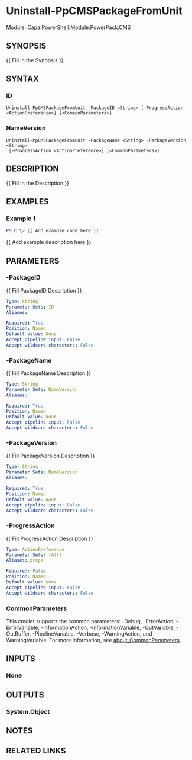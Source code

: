 # Uninstall-PpCMSPackageFromUnit

Module: Capa.PowerShell.Module.PowerPack.CMS

## SYNOPSIS
{{ Fill in the Synopsis }}

## SYNTAX

### ID
```
Uninstall-PpCMSPackageFromUnit -PackageID <String> [-ProgressAction <ActionPreference>] [<CommonParameters>]
```

### NameVersion
```
Uninstall-PpCMSPackageFromUnit -PackageName <String> -PackageVersion <String>
 [-ProgressAction <ActionPreference>] [<CommonParameters>]
```

## DESCRIPTION
{{ Fill in the Description }}

## EXAMPLES

### Example 1
```powershell
PS C:\> {{ Add example code here }}
```

{{ Add example description here }}

## PARAMETERS

### -PackageID
{{ Fill PackageID Description }}

```yaml
Type: String
Parameter Sets: ID
Aliases:

Required: True
Position: Named
Default value: None
Accept pipeline input: False
Accept wildcard characters: False
```

### -PackageName
{{ Fill PackageName Description }}

```yaml
Type: String
Parameter Sets: NameVersion
Aliases:

Required: True
Position: Named
Default value: None
Accept pipeline input: False
Accept wildcard characters: False
```

### -PackageVersion
{{ Fill PackageVersion Description }}

```yaml
Type: String
Parameter Sets: NameVersion
Aliases:

Required: True
Position: Named
Default value: None
Accept pipeline input: False
Accept wildcard characters: False
```

### -ProgressAction
{{ Fill ProgressAction Description }}

```yaml
Type: ActionPreference
Parameter Sets: (All)
Aliases: proga

Required: False
Position: Named
Default value: None
Accept pipeline input: False
Accept wildcard characters: False
```

### CommonParameters
This cmdlet supports the common parameters: -Debug, -ErrorAction, -ErrorVariable, -InformationAction, -InformationVariable, -OutVariable, -OutBuffer, -PipelineVariable, -Verbose, -WarningAction, and -WarningVariable. For more information, see [about_CommonParameters](http://go.microsoft.com/fwlink/?LinkID=113216).

## INPUTS

### None

## OUTPUTS

### System.Object
## NOTES

## RELATED LINKS
